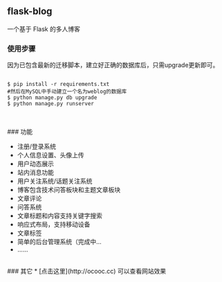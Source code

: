 <h2>flask-blog</h2>
<p>一个基于 Flask 的多人博客</p>

<h3>使用步骤</h3>
因为已包含最新的迁移脚本，建立好正确的数据库后，只需upgrade更新即可。
<pre>
<code>
$ pip install -r requirements.txt
#然后在MySQL中手动建立一个名为weblog的数据库
$ python manage.py db upgrade
$ python manage.py runserver 
</code>
</pre>
<br />
### 功能


* 注册/登录系统
* 个人信息设置、头像上传
* 用户动态展示
* 站内消息功能
* 用户关注系统/话题关注系统
* 博客包含技术问答板块和主题文章板块
* 文章评论
* 问答系统
* 文章标题和内容支持关键字搜索
* 响应式布局，支持移动设备
* 文章标签
* 简单的后台管理系统（完成中...
* ......

<br />
### 其它
* [点击这里](http://ocooc.cc) 可以查看网站效果
